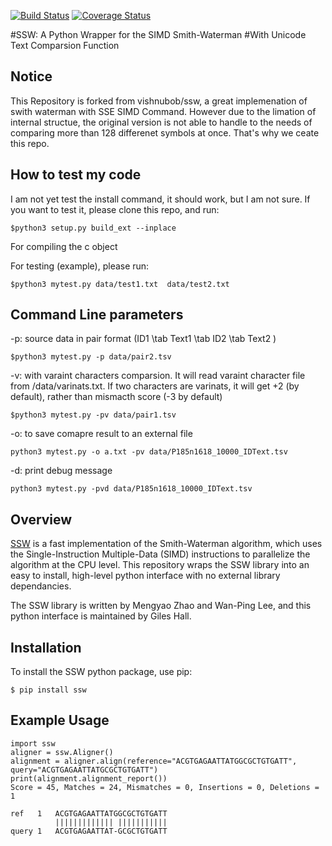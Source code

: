 [![Build Status](https://travis-ci.org/vishnubob/ssw.svg?branch=master)](https://travis-ci.org/vishnubob/ssw)
[![Coverage Status](https://coveralls.io/repos/vishnubob/ssw/badge.svg?branch=master&service=github)](https://coveralls.io/github/vishnubob/ssw?branch=master)

#SSW: A Python Wrapper for the SIMD Smith-Waterman 
#With Unicode Text Comparsion Function

## Notice

 This Repository is forked from vishnubob/ssw, a great implemenation of swith waterman with SSE SIMD Command. However due to the limation of internal structue, the original version is not able to handle to the needs of comparing more than 128 differenet symbols at once. That's why we ceate this repo.

## How to test my code

I am not yet test the install command, it should work, but I am not sure. If you want to test it, please clone this repo, and run:

```
$python3 setup.py build_ext --inplace 
```
For compiling the c object

For testing (example), please  run: 
```
$python3 mytest.py data/test1.txt  data/test2.txt
```

## Command Line parameters

-p: source data in pair format (ID1 \tab Text1 \tab ID2 \tab Text2 )

```
$python3 mytest.py -p data/pair2.tsv
```

-v: with varaint characters comparsion. It will read varaint character file from /data/varinats.txt. If two characters are varinats, it will get +2 (by default), rather than mismacth score (-3 by default)

```
$python3 mytest.py -pv data/pair1.tsv
```

-o: to save comapre result to an external file
```
python3 mytest.py -o a.txt -pv data/P185n1618_10000_IDText.tsv
```

-d: print debug message

```
python3 mytest.py -pvd data/P185n1618_10000_IDText.tsv
```

## Overview

[SSW][ssw_repo] is a fast implementation of the Smith-Waterman algorithm, which
uses the Single-Instruction Multiple-Data (SIMD) instructions to parallelize
the algorithm at the CPU level.  This repository wraps the SSW library into an
easy to install, high-level python interface with no external library dependancies.

The SSW library is written by Mengyao Zhao and Wan-Ping Lee, and this python
interface is maintained by Giles Hall.

## Installation

To install the SSW python package, use pip:

```
$ pip install ssw
```

## Example Usage

```
import ssw
aligner = ssw.Aligner()
alignment = aligner.align(reference="ACGTGAGAATTATGGCGCTGTGATT", query="ACGTGAGAATTATGCGCTGTGATT")
print(alignment.alignment_report())
Score = 45, Matches = 24, Mismatches = 0, Insertions = 0, Deletions = 1

ref   1   ACGTGAGAATTATGGCGCTGTGATT
          ||||||||||||| |||||||||||
query 1   ACGTGAGAATTAT-GCGCTGTGATT
```

[ssw_repo]: https://github.com/mengyao/Complete-Striped-Smith-Waterman-Library

